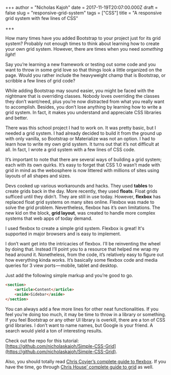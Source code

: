 +++
author = "Nicholas Kajoh"
date = 2017-11-19T20:07:00.000Z
draft = false
slug = "responsive-grid-system"
tags = ["CSS"]
title = "A responsive grid system with few lines of CSS"

+++


How many times have you added Bootstrap to your project just for its grid system? Probably not enough times to think about learning how to create your own grid system. However, there are times when you need _something light_!

Say you’re learning a new framework or testing out some code and you want to throw in some grid love so that things look a little organized on the page. Would you rather include the heavyweight champ that is Bootstrap, or scribble a few lines of grid code?

While adding Bootstrap may sound easier, you might be faced with the nightmare that is overriding classes. Nobody loves overriding the classes they don’t want/need, plus you’re now distracted from what you really want to accomplish. Besides, you don’t lose anything by learning how to write a grid system. In fact, it makes you understand and appreciate CSS libraries and better.

There was this school project I had to work on. It was pretty basic, but I needed a grid system. I had already decided to build it from the ground up with only vanilla, so Bootstrap or Materialize was not an option. I had to learn how to write my own grid system. It turns out that it’s not difficult at all. In fact, I wrote a grid system with a few lines of CSS code.

It’s important to note that there are several ways of building a grid system; each with its own quirks. It’s easy to forget that CSS 1.0 wasn’t made with grid in mind as the webosphere is now littered with millions of sites using layouts of all shapes and sizes.

Devs cooked up various workarounds and hacks. They used __tables__ to create grids back in the day. More recently, they used __floats__. Float grids sufficed until they didn’t. They are still in use today. However, __flexbox__ has replaced float grid systems on many sites online. Flexbox was made to solve the grid problem. Nevertheless, flexbox has it’s own limitations. The new kid on the block, __grid layout__, was created to handle more complex systems that web apps of today demand.

I used flexbox to create a simple grid system. Flexbox is great! It's supported in major browsers and is easy to implement.

<script src="https://gist.github.com/nicholaskajoh/35702b2e0791c4329e80cde9d0d3e9ba.js"></script>

I don’t want get into the intricacies of flexbox. I’ll be reinventing the wheel by doing that. Instead I’ll point you to a resource that helped me wrap my head around it. Nonetheless, from the code, it’s relatively easy to figure out how everything kinda works. It’s basically some flexbox code and media queries for 3 view ports — mobile, tablet and desktop.

Just add the following simple markup and you’re good to go.

```html
<section>
    <article>Content</article>
    <aside>Sidebar</aside>
</section>
```

You can always add a few more lines for other neat functionalities. If you feel you’re doing too much, it may be time to throw in a library or something. If you feel Bootstrap or any other UI library is overkill, there are a ton of CSS grid libraries. I don’t want to name names, but Google is your friend. A search would yield a ton of interesting results.

Check out the repo for this tutorial: [https://github.com/nicholaskajoh/Simple-CSS-Grid](https://github.com/nicholaskajoh/Simple-CSS-Grid).

Also, you should totally read [Chris Coyier’s complete guide to flexbox](https://css-tricks.com/snippets/css/a-guide-to-flexbox/). If you have the time, go through [Chris House’ complete guide to grid](https://css-tricks.com/snippets/css/complete-guide-grid/) as well.
